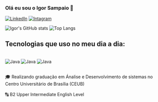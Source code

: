 

### Olá eu sou o Igor Sampaio 👋

[![LinkedIn](https://img.shields.io/badge/LinkedIn-0077B5?style=for-the-badge&logo=linkedin&logoColor=white
)](www.linkedin.com/in/sampyodev)
[![Intagram](https://img.shields.io/badge/Instagram-E4405F?style=for-the-badge&logo=instagram&logoColor=white
)](https://www.instagram.com/samp.yo/)

![Igor's GitHub stats](https://github-readme-stats.vercel.app/api?username=sampyo10&show_icons=true&theme=transparent)
![Top Langs](https://github-readme-stats.vercel.app/api/top-langs/?username=sampyo10&hide_progress=true)

## Tecnologias que uso no meu dia a dia:

<div style="display: inline_block"><br/> 
<img align="center" alt="Java" src="https://img.shields.io/badge/Java-ED8B00?style=for-the-badge&logo=openjdk&logoColor=white" />
<img align="center" alt="Java" src="https://img.shields.io/badge/Spring-6DB33F?style=for-the-badge&logo=spring&logoColor=white" />
<img align="center" alt="Java" src="https://img.shields.io/badge/MongoDB-4EA94B?style=for-the-badge&logo=mongodb&logoColor=white" />
</div><br/>

🎓 Realizando graduação em Ánalise e Desenvolvimento de sistemas no Centro Universitário de Brasília (CEUB)<br/>
<br/>
🔠 B2 Upper Intermediate English Level
